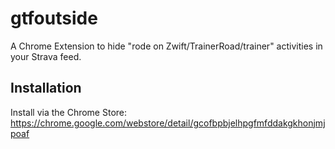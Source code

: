 # gtfoutside

A Chrome Extension to hide "rode on Zwift/TrainerRoad/trainer" activities in your Strava feed. 

## Installation

Install via the Chrome Store: https://chrome.google.com/webstore/detail/gcofbpbjelhpgfmfddakgkhonjmjpoaf
